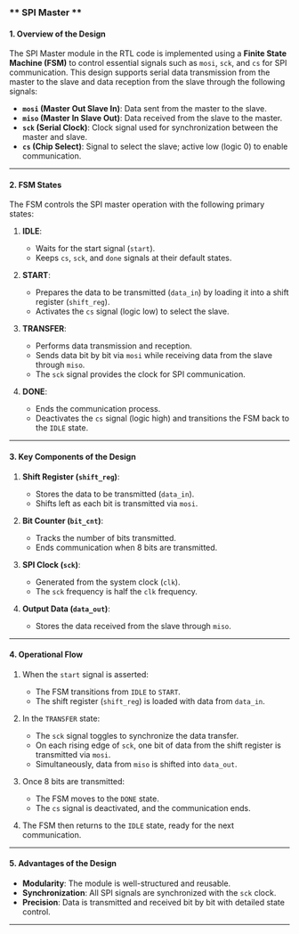 ### ** SPI Master **

#### **1. Overview of the Design**
The SPI Master module in the RTL code is implemented using a **Finite State Machine (FSM)** to control essential signals such as `mosi`, `sck`, and `cs` for SPI communication. This design supports serial data transmission from the master to the slave and data reception from the slave through the following signals:

- **`mosi` (Master Out Slave In)**: Data sent from the master to the slave.
- **`miso` (Master In Slave Out)**: Data received from the slave to the master.
- **`sck` (Serial Clock)**: Clock signal used for synchronization between the master and slave.
- **`cs` (Chip Select)**: Signal to select the slave; active low (logic 0) to enable communication.

---

#### **2. FSM States**
The FSM controls the SPI master operation with the following primary states:

1. **IDLE**:
   - Waits for the start signal (`start`).
   - Keeps `cs`, `sck`, and `done` signals at their default states.

2. **START**:
   - Prepares the data to be transmitted (`data_in`) by loading it into a shift register (`shift_reg`).
   - Activates the `cs` signal (logic low) to select the slave.

3. **TRANSFER**:
   - Performs data transmission and reception.
   - Sends data bit by bit via `mosi` while receiving data from the slave through `miso`.
   - The `sck` signal provides the clock for SPI communication.

4. **DONE**:
   - Ends the communication process.
   - Deactivates the `cs` signal (logic high) and transitions the FSM back to the `IDLE` state.

---

#### **3. Key Components of the Design**
1. **Shift Register (`shift_reg`)**:
   - Stores the data to be transmitted (`data_in`).
   - Shifts left as each bit is transmitted via `mosi`.

2. **Bit Counter (`bit_cnt`)**:
   - Tracks the number of bits transmitted.
   - Ends communication when 8 bits are transmitted.

3. **SPI Clock (`sck`)**:
   - Generated from the system clock (`clk`).
   - The `sck` frequency is half the `clk` frequency.

4. **Output Data (`data_out`)**:
   - Stores the data received from the slave through `miso`.

---

#### **4. Operational Flow**
1. When the `start` signal is asserted:
   - The FSM transitions from `IDLE` to `START`.
   - The shift register (`shift_reg`) is loaded with data from `data_in`.

2. In the `TRANSFER` state:
   - The `sck` signal toggles to synchronize the data transfer.
   - On each rising edge of `sck`, one bit of data from the shift register is transmitted via `mosi`.
   - Simultaneously, data from `miso` is shifted into `data_out`.

3. Once 8 bits are transmitted:
   - The FSM moves to the `DONE` state.
   - The `cs` signal is deactivated, and the communication ends.

4. The FSM then returns to the `IDLE` state, ready for the next communication.

---

#### **5. Advantages of the Design**
- **Modularity**: The module is well-structured and reusable.
- **Synchronization**: All SPI signals are synchronized with the `sck` clock.
- **Precision**: Data is transmitted and received bit by bit with detailed state control.

---
